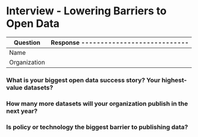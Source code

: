 # Interview - Lowering Barriers to Open Data

| Question | Response ---------------------------- |
| --- | ---|
| Name    |                              |
| Organization |                          |

### What is your biggest open data success story? Your highest-value datasets?

### How many more datasets will your organization publish in the next year?

### Is policy or technology the biggest barrier to publishing data?
